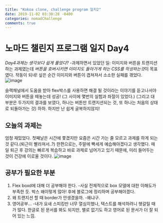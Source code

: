 ```yaml
---
title: "Kokoa clone, challenge program 일지2"
date: 2019-11-02 03:30:28 -0400
categories: nomadChallenge
comments: true
---
```


# 노마드 챌린지 프로그램 일지 Day4
*Day4과제는 생각보다 쉽게 풀었다?*
-과제하면서 있었던 일:
이미지와 버튼을 트랜지션 하는 과제였는데 *버튼을 호버시키면 이미지도 돌아가게 하는 CSS를 작성하는것*이 목표였다.
작동이 되네! 싶은 순간 이미지와 버튼이 겹쳐져서 소소한 실패를 겪었다.
![image](https://user-images.githubusercontent.com/46172219/68067399-8e39a480-fd89-11e9-9fa3-534599eb33ca.png)

슬랙채널에서 도움을 받아 flex박스를 사용하면 해결 될 것이라는 이야기를 듣고나서야 이미지와 버튼을 떼놓는데 성공!
(그 사이에 몇번의 실험과 좌절이 있었다.)
(그리고 대부분은 두가지의 결과를 보였다, 하나는 버튼만 트랜지션되는 것, 또 하나는 처음의 상태로 되돌아가는 것)
하하. 하지만 난 쉽게 굴복하지않지!

## 오늘의 과제는
엄청 재밌었다. 첫째날은 시간에 쫓겼지만 요즘은 시간 가는 줄 모르고 과제를 하게 되는 것 같다.(퇴근이 빨라져서..?)
한편으로는, 주말에 빡세게 예습해야겠다고 생각했다.
매일 퇴근 후 강의는 빠르게 복습하고 바로 과제로 넘어가고 있기 때문에, 미리 들어두는 것이 건강에 이로울 것이다.
![image](https://user-images.githubusercontent.com/46172219/68067491-8cbcac00-fd8a-11e9-986e-f1771c1b4a0b.png"이글이글화이팅")

## 공부가 필요한 부분
1. Flex boxd에 대해 더 공부해야 한다.
 -사실 전체적으로 box 모델에 대한 이해도가 부족한 듯. 박스 왜이렇게 많아! 후에 블로그에 정리하며 공부해야겠다.
 2. 왜 트랜지션 할 때 border가 안생겼을까.
 -왜냐구.
 3. 영어공부...
 -내가 요새 스피킹만 너무 열심히했나, 텍스트를 해석하려니 헷갈릴 때가 많다.
 한글로 된 문서를 봐도 되지만, 별로 없기도 하고 영어로 된 문서가 더 잘 되어 있는 느낌.

